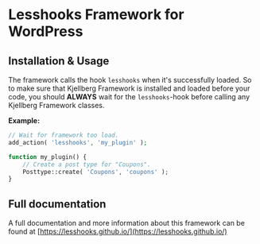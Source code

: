 # Lesshooks Framework for WordPress

## Installation & Usage
The framework calls the hook ```lesshooks``` when it's successfully loaded. So to make sure that Kjellberg Framework is installed and loaded before your code, you should **ALWAYS** wait for the ```lesshooks```-hook before calling any Kjellberg Framework classes.


**Example:**
```php
// Wait for framework too load.
add_action( 'lesshooks', 'my_plugin' );

function my_plugin() {
	// Create a post type for "Coupons".
	Posttype::create( 'Coupons', 'coupons' );
}
```


## Full documentation

A full documentation and more information about this framework can be found at [https://lesshooks.github.io/](https://lesshooks.github.io/)
